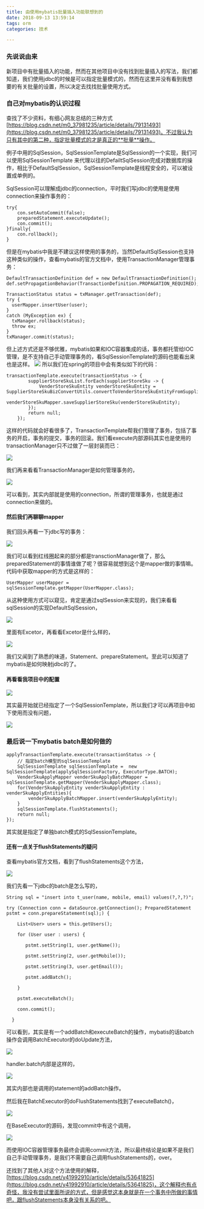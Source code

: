 ```yaml
---
title: 由使用mybatis批量插入功能联想到的  
date: 2018-09-13 13:59:14  
tags: orm  
categories: 技术

---
```

### 先说说由来
新项目中有批量插入的功能，然而在其他项目中没有找到批量插入的写法，我们都知道，我们使用jdbc的时候是可以指定批量模式的，然而在这里并没有看到我想要的有关批量的设置，所以决定去找找批量使用方式。

### 自己对mybatis的认识过程
查找了不少资料，有细心网友总结的三种方式[https://blog.csdn.net/m0_37981235/article/details/79131493](https://blog.csdn.net/m0_37981235/article/details/79131493)。不过我认为只有其中的第二种，指定批量模式的才是真正的**批量**操作。  

例子中用的SqlSession，SqlSessionTemplate是SqlSession的一个实现，我们可以使用SqlSessionTemplate 来代理以往的DefailtSqlSession完成对数据库的操作，相比于DefaultSqlSession，SqlSessionTemplate是线程安全的，可以被设置成单例的。

<!-- more -->

SqlSession可以理解成jdbc的connection，平时我们写jdbc的使用是使用connection来操作事务的：  
	
	try{
		con.setAutoCommit(false);
		preparedStatement.executeUpdate();
		con.commit();
	}finally{
		con.rollback();
	}

但是在mybatis中我是不建议这样使用的事务的，当然DefaultSqlSession也支持这种类似的操作，查看mybatis的官方文档中，使用TransactionManager管理事务：  

    DefaultTransactionDefinition def = new DefaultTransactionDefinition();
	def.setPropagationBehavior(TransactionDefinition.PROPAGATION_REQUIRED);

	TransactionStatus status = txManager.getTransaction(def);
	try {
	  userMapper.insertUser(user);
	}
	catch (MyException ex) {
	  txManager.rollback(status);
	  throw ex;
	}
	txManager.commit(status);

但上述方式还是不够优雅，mybatis如果和IOC容器集成的话，事务都托管给IOC管理，是不支持自己手动管理事务的，看SqlSessionTemplate的源码也能看出来也是这样。
![](https://i.imgur.com/lWYX93K.png)
所以我们在spring的项目中会有类似如下的代码：  

    transactionTemplate.execute(transactionStatus -> {
            supplierStoreSkuList.forEach(supplierStoreSku -> {
                VenderStoreSkuEntity venderStoreSkuEntity = SupplierStoreSkuBizConvertUtils.convertToVenderStoreSkuEntityFromSupplierStoreSku(supplierStoreSku);
                venderStoreSkuMapper.saveSupplierStoreSku(venderStoreSkuEntity);
            });
            return null;
        });

这样的代码就会好看很多了，TransactionTemplate帮我们管理了事务，包括了事务的开启，事务的提交，事务的回滚。我们看execute内部源码其实也是使用的transactionManager只不过做了一层封装而已：  

![](https://i.imgur.com/YCXYI8W.png)

我们再来看看TransactionManager是如何管理事务的，  

![](https://i.imgur.com/NiRlOmG.png)

可以看到，其实内部就是使用的connection，所谓的管理事务，也就是通过connection来做的。

#### 然后我们再聊聊mapper

我们回头再看一下jdbc写的事务：  

![](https://i.imgur.com/GNtIXtS.png)

我们可以看到红线圈起来的部分都是transctionManager做了，那么preparedStatement的事情谁做了呢？很容易就想到这个是mapper做的事情嘛。代码中获取mapper的方式是这样的：  

	UserMapper userMapper = sqlSessionTemplate.getMapper(UserMapper.class);

从这种使用方式可以窥见，肯定是通过sqlSession来实现的，我们来看看sqlSession的实现DefaultSqlSession，  

![](https://i.imgur.com/i1TULEd.png)

里面有Excetor，再看看Excetor是什么样的，  

![](https://i.imgur.com/dfQ94GG.png)

我们又闻到了熟悉的味道，Statement、prepareStatement。至此可以知道了mybatis是如何映射jdbc的了。

#### 再看看我项目中的配置

![](https://i.imgur.com/3F4NAns.png)

其实最开始就已经指定了一个SqlSessionTemplate，所以我们才可以再项目中如下使用而没有问题，  

![](https://i.imgur.com/qKfV4d9.png)

### 最后说一下mybatis batch是如何做的

	applyTransactionTemplate.execute(transactionStatus -> {
		// 指定batch模型的sqlSessionTemplate
        SqlSessionTemplate sqlSessionTemplate =  new SqlSessionTemplate(applySqlSessionFactory, ExecutorType.BATCH);
        VenderSkuApplyMapper venderSkuApplyBatchMapper = sqlSessionTemplate.getMapper(VenderSkuApplyMapper.class);
        for(VenderSkuApplyEntity venderSkuApplyEntity : venderSkuApplyEntities){
            venderSkuApplyBatchMapper.insert(venderSkuApplyEntity);
        }
        sqlSessionTemplate.flushStatements();
        return null;
    });

其实就是指定了单独batch模式的SqlSessionTemplate。

#### 还有一点关于flushStatements的疑问
查看mybatis官方文档，看到了flushStatements这个方法，

![](https://i.imgur.com/wVycNik.png)

我们先看一下jdbc的batch是怎么写的，  

	String sql = "insert into t_user(name, mobile, email) values(?,?,?)";

    try (Connection conn = dataSource.getConnection(); PreparedStatement pstmt = conn.prepareStatement(sql);) {

        List<User> users = this.getUsers();

        for (User user : users) {

           pstmt.setString(1, user.getName());

           pstmt.setString(2, user.getMobile());

           pstmt.setString(3, user.getEmail());

           pstmt.addBatch();

        }

        pstmt.executeBatch();

        conn.commit();

      }

可以看到，其实是有一个addBatch和executeBatch的操作，mybatis的话batch操作会调用BatchExecutor的doUpdate方法，  

![](https://i.imgur.com/rPnJ7oN.png)

handler.batch内部是这样的，  

![](https://i.imgur.com/JpHdxxt.png)

其实内部也是调用的statement的addBatch操作。  

然后我在BatchExecutor的doFlushStatements找到了executeBatch()，  

![](https://i.imgur.com/SIZ5MxD.png)

在BaseExecutor的源码，发现commit中有这个调用，  

![](https://i.imgur.com/kM4u1Hu.png)  

而使用IOC容器管理事务最终会调用commit方法，所以最终结论是如果不是我们自己手动管理事务，是我们不需要自己调用flushStatements的，over。  

还找到了其他人对这个方法使用的解释，[https://blog.csdn.net/y41992910/article/details/53641825](https://blog.csdn.net/y41992910/article/details/53641825)，这个解释也有点奇怪，我没有尝试里面所说的方式，但是感觉这本身就是在一个事务中所做的事情吧，跟flushStatements本身没有关系的吧。